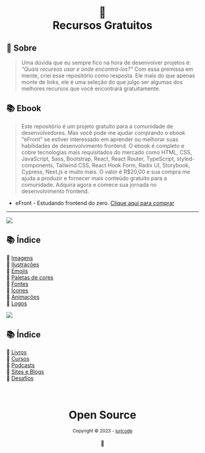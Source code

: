 <h1 align="center">
🌈<br>Recursos Gratuitos
</h1>

## 🤘 Sobre

> Uma dúvida que eu sempre fico na hora de desenvolver projetos é: <i>"Quais recursos usar e onde encontrá-los?"</i> 
Com essa premissa em mente, criei esse repositório como resposta. Ele mais do que apenas monte de links, ele é uma seleção do que julgo ser algumas dos melhores recursos que você encontrará gratuitamente.

## 📚 Ebook

> Este repositório é um projeto gratuito para a comunidade de desenvolvedores. Mas você pode me ajudar comprando o ebook "eFront" se estiver interessado em aprender ou melhorar suas habilidades de desenvolvimento frontend. O ebook é completo e cobre tecnologias mais requisitados do mercado como HTML, CSS, JavaScript, Sass, Bootstrap, React, React Router, TypeScript, styled-components, Tailwind CSS, React Hook Form, Radix UI, Storybook, Cypress, Next.js e muito mais. O valor é R$20,00 e sua compra me ajuda a produzir e fornecer mais conteúdo gratuito para a comunidade. Adquira agora e comece sua jornada no desenvolvimento frontend.

- eFront - Estudando frontend do zero. [Clique aqui para comprar](https://iuricode.com/efront)

---

<img src="assets/image/banner1.png">

## 📚 Índice

🔖 [Imagens](pages/materiais-gratuitos-para-sites.md#-imagens)<br>
🔖 [Ilustrações](pages/materiais-gratuitos-para-sites.md#-ilustrações)<br>
🔖 [Emojis](pages/materiais-gratuitos-para-sites.md#-emojis)<br>
🔖 [Paletas de cores](pages/materiais-gratuitos-para-sites.md#-paletas-de-cores)<br>
🔖 [Fontes](pages/materiais-gratuitos-para-sites.md#-fontes)<br>
🔖 [Ícones](pages/materiais-gratuitos-para-sites.md#-ícones)<br>
🔖 [Animações](pages/materiais-gratuitos-para-sites.md#-animações)<br>
🔖 [Logos](pages/materiais-gratuitos-para-sites.md#-logos)<br>

<img src="assets/image/banner2.png">

## 📚 Índice

🔖 [Livros](pages/materiais-gratuitos-para-estudos.md#-livros)<br>
🔖 [Cursos](pages/materiais-gratuitos-para-estudos.md#-cursos)<br>
🔖 [Podcasts](pages/materiais-gratuitos-para-estudos.md#-podcasts)<br>
🔖 [Sites e Blogs](pages/materiais-gratuitos-para-estudos.md#-sites-e-blogs)<br>
🔖 [Desafios](pages/materiais-gratuitos-para-estudos.md#-desafios)<br>


<div align="center">
  <br/>
    <div>
      <h1>Open Source</h1>
      <sub>Copyright © 2023 - <a href="https://github.com/iuricode">iuricode</sub></a>
    </div>
    <br/>
    💖
</div>
